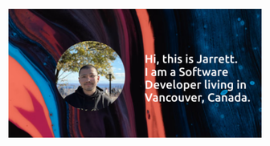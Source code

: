 [![image](https://raw.githubusercontent.com/jarretthuang/jarretthuang/main/assets/intro-screenshot.png)](https://github.com/jarretthuang)
